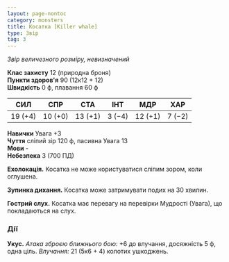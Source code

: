 ```yaml
---
layout: page-nontoc
category: monsters
title: Косатка [Killer whale]
type: Звір
tag: 3
---
```


_Звір величезного розміру, невизначений_

**Клас захисту** 12 (природна броня)    
**Пункти здоров'я** 90 (12к12 + 12)    
**Швидкість** 0 ф, плавання 60 ф

| СИЛ     | СПР     | СТА     | ІНТ    | МДР     | ХАР    |
| ------- | ------- | ------- | ------ | ------- | ------ |
| 19 (+4) | 10 (+0) | 13 (+1) | 3 (−4) | 12 (+1) | 7 (−2) |

**Навички** Увага +3    
**Чуття** сліпий зір 120 ф, пасивна Увага 13    
**Мови** -    
**Небезпека** 3 (700 ПД)

**Ехолокація.** Косатка не може користуватися сліпим зором, коли оглушена.    

**Зупинка дихання.** Косатка може затримувати подих на 30 хвилин.    

**Гострий слух.** Косатка має перевагу на перевірки Мудрості (Увага), що покладаються на слух.

### Дії
**Укус.** _Атака зброєю ближнього бою:_ +6 до влучання, досяжність 5 ф, одна ціль. _Влучання:_ 21 (5к6 + 4) колотих ушкоджень. 
